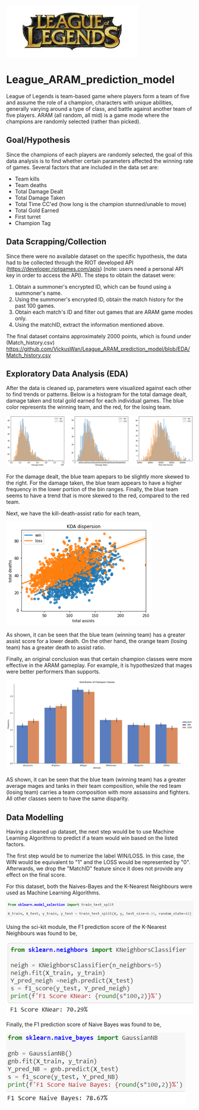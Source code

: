 ![](https://github.com/VickusWan/League_ARAM_prediction_model/blob/EDA/images/league.jpg)

# League_ARAM_prediction_model

League of Legends is team-based game where players form a team of five and assume the role of a champion, characters with unique abilities, generally varying around a type of class, and battle against another team of five players. ARAM (all random, all mid) is a game mode where the champions are randomly selected (rather than picked).

## Goal/Hypothesis
Since the champions of each players are randomly selected, the goal of this data analysis is to find whether certain parameters affected the winning rate of games. Several factors that are included in the data set are: 
- Team kills
- Team deaths
- Total Damage Dealt
- Total Damage Taken
- Total Time CC'ed (how long is the champion stunned/unable to move)
- Total Gold Earned
- First turret
- Champion Tag

## Data Scrapping/Collection
Since there were no available dataset on the specific hypothesis, the data had to be collected through the RIOT developed API (https://developer.riotgames.com/apis) (note: users need a personal API key in order to access the API). The steps to obtain the dataset were:
1. Obtain a summoner's encrypted ID, which can be found using a summoner's name.
2. Using the summoner's encrypted ID, obtain the match history for the past 100 games.
3. Obtain each match's ID and filter out games that are ARAM game modes only.
4. Using the matchID, extract the information mentioned above.

The final dataset contains approximately 2000 points, which is found under (Match_history.csv) https://github.com/VickusWan/League_ARAM_prediction_model/blob/EDA/Match_history.csv

## Exploratory Data Analysis (EDA)

After the data is cleaned up, parameters were visualized against each other to find trends or patterns. Below is a histogram for the total damage dealt, damage taken and total gold earned for each individual games. The blue color represents the winning team, and the red, for the losing team.

![](https://github.com/VickusWan/League_ARAM_prediction_model/blob/EDA/images/damage.png)

For the damage dealt, the blue team apepars to be slightly more skewed to the right. For the damage taken, the blue team appears to have a higher frequency in the lower portion of the bin ranges. Finally, the blue team seems to have a trend that is more skewed to the red, compared to the red team.

Next, we have the kill-death-assist ratio for each team, 

![](https://github.com/VickusWan/League_ARAM_prediction_model/blob/EDA/images/kda.png)

As shown, it can be seen that the blue team (winning team) has a greater assist score for a lower death. On the other hand, the orange team (losing team) has a greater death to assist ratio.

Finally, an original conclusion was that certain champion classes were more effective in the ARAM gameplay. For example, it is hypothesized that mages were better performers than supports.

![](https://github.com/VickusWan/League_ARAM_prediction_model/blob/EDA/images/dist.png)

AS shown, it can be seen that the blue team (winning team) has a greater average mages and tanks in their team composition, while the red team (losing team) carries a team composition with more assassins and fighters. All other classes seem to have the same disparity.

## Data Modelling

Having a cleaned up dataset, the next step would be to use Machine Learning Algorithms to predict if a team would win based on the listed factors. 

The first step would be to numerize the label WIN/LOSS. In this case, the WIN would be equivalent to "1" and the LOSS would be represented by "0". Afterwards, we drop the "MatchID" feature since it does not provide any effect on the final score. 

For this dataset, both the Naives-Bayes and the K-Nearest Neighbours were used as Machine Learning Algorithms. 

![](https://github.com/VickusWan/League_ARAM_prediction_model/blob/main/images/setup.PNG)

Using the sci-kit module, the F1 prediction score of the K-Nearest Neighbours was found to be,

![](https://github.com/VickusWan/League_ARAM_prediction_model/blob/main/images/KN.PNG)

Finally, the F1 prediction score of Naive Bayes was found to be,

![](https://github.com/VickusWan/League_ARAM_prediction_model/blob/main/images/NB.PNG)
